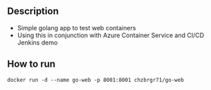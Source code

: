 ## Description

  * Simple golang app to test web containers
  * Using this in conjunction with Azure Container Service and CI/CD Jenkins demo
  
## How to run
 
  ```
  docker run -d --name go-web -p 8001:8001 chzbrgr71/go-web
  ```